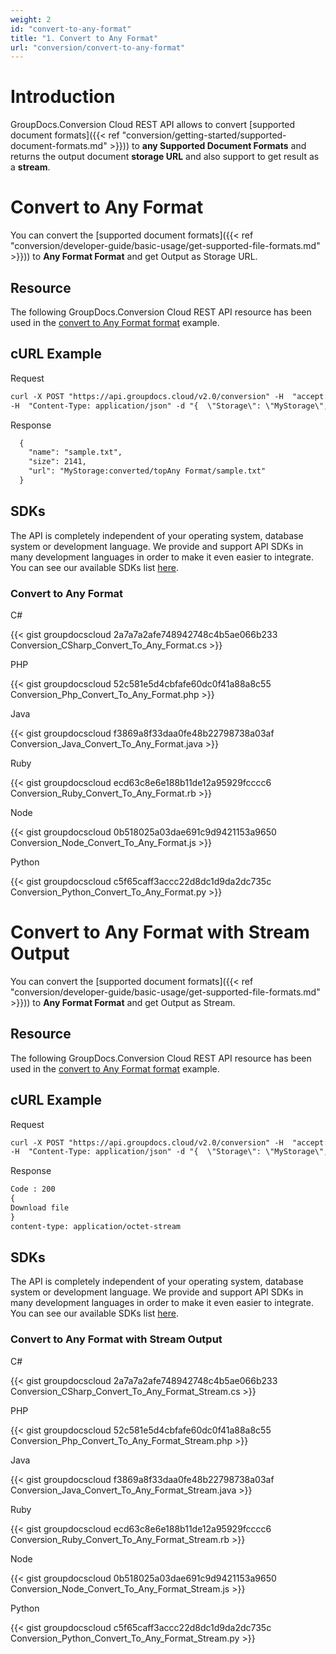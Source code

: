 ```yaml
---
weight: 2
id: "convert-to-any-format"
title: "1. Convert to Any Format"
url: "conversion/convert-to-any-format"
---
```


# Introduction #

GroupDocs.Conversion Cloud REST API allows to convert [supported document formats]({{< ref "conversion/getting-started/supported-document-formats.md" >}})) to **any Supported Document Formats** and returns the output document **storage URL** and also support to get result as a **stream**.

# Convert to Any Format #

You can convert the [supported document formats]({{< ref "conversion/developer-guide/basic-usage/get-supported-file-formats.md" >}})) to **Any Format Format** and get Output as Storage URL.

## Resource ##

The following GroupDocs.Conversion Cloud REST API resource has been used in the [convert to Any Format format](https://apireference.groupdocs.cloud/conversion/#/Conversion/ConvertDocument) example.

## cURL Example ##





 Request

```html 
curl -X POST "https://api.groupdocs.cloud/v2.0/conversion" -H  "accept: application/json" -H  "authorization: Bearer [Access Token]" 
-H  "Content-Type: application/json" -d "{  \"Storage\": \"MyStorage\",  \"FilePath\": \"conversions/sample.docx\",  \"Format\": \"txt\",  \"LoadOptions\": {\"DocxLoadOptions\": {\"Password\": \"\", \"HideWordTrackedChanges\": \"true\",  \"DefaultFont\": \"Arial\"}},\"ConvertOptions\": {\"TxtConvertOptions\": {\"FromPage\": \"1\", \"PagesCount\": \"2\",  }},  \"OutputPath\": \"converted/topAny Format\"}"


 ```




 Response

```html 
  {
    "name": "sample.txt",
    "size": 2141,
    "url": "MyStorage:converted/topAny Format/sample.txt"
  }

 ```






## SDKs ##

The API is completely independent of your operating system, database system or development language. We provide and support API SDKs in many development languages in order to make it even easier to integrate. You can see our available SDKs list [here](https://github.com/groupdocs-conversion-cloud).

### Convert to Any Format ###





 C#




{{< gist groupdocscloud 2a7a7a2afe748942748c4b5ae066b233 Conversion_CSharp_Convert_To_Any_Format.cs >}}







 PHP




{{< gist groupdocscloud 52c581e5d4cbfafe60dc0f41a88a8c55 Conversion_Php_Convert_To_Any_Format.php >}}







 Java




{{< gist groupdocscloud f3869a8f33daa0fe48b22798738a03af Conversion_Java_Convert_To_Any_Format.java >}}







 Ruby




{{< gist groupdocscloud ecd63c8e6e188b11de12a95929fcccc6 Conversion_Ruby_Convert_To_Any_Format.rb >}}







 Node




{{< gist groupdocscloud 0b518025a03dae691c9d9421153a9650 Conversion_Node_Convert_To_Any_Format.js >}}







 Python




{{< gist groupdocscloud c5f65caff3accc22d8dc1d9da2dc735c Conversion_Python_Convert_To_Any_Format.py >}}









# Convert to Any Format with Stream Output #

You can convert the [supported document formats]({{< ref "conversion/developer-guide/basic-usage/get-supported-file-formats.md" >}})) to **Any Format Format** and get Output as Stream.

## Resource ##

The following GroupDocs.Conversion Cloud REST API resource has been used in the [convert to Any Format format](https://apireference.groupdocs.cloud/conversion/#/Conversion/ConvertDocument) example.

## cURL Example ##





 Request

```html 
curl -X POST "https://api.groupdocs.cloud/v2.0/conversion" -H  "accept: application/json" -H  "authorization: Bearer [Access Token]" 
-H  "Content-Type: application/json" -d "{  \"Storage\": \"MyStorage\",  \"FilePath\": \"conversions/sample.docx\",  \"Format\": \"txt\",  \"LoadOptions\": {\"DocxLoadOptions\": {\"Password\": \"\", \"HideWordTrackedChanges\": \"true\",  \"DefaultFont\": \"Arial\"}},\"ConvertOptions\": {\"TxtConvertOptions\": {\"FromPage\": \"1\", \"PagesCount\": \"2\",  }},  \"OutputPath\": \""}"


 ```




 Response

```html 
Code : 200
{
Download file
}  
content-type: application/octet-stream


 ```






## SDKs ##

The API is completely independent of your operating system, database system or development language. We provide and support API SDKs in many development languages in order to make it even easier to integrate. You can see our available SDKs list [here](https://github.com/groupdocs-conversion-cloud).

### Convert to Any Format with Stream Output ###





 C#




{{< gist groupdocscloud 2a7a7a2afe748942748c4b5ae066b233 Conversion_CSharp_Convert_To_Any_Format_Stream.cs >}}







 PHP




{{< gist groupdocscloud 52c581e5d4cbfafe60dc0f41a88a8c55 Conversion_Php_Convert_To_Any_Format_Stream.php >}}







 Java




{{< gist groupdocscloud f3869a8f33daa0fe48b22798738a03af Conversion_Java_Convert_To_Any_Format_Stream.java >}}







 Ruby




{{< gist groupdocscloud ecd63c8e6e188b11de12a95929fcccc6 Conversion_Ruby_Convert_To_Any_Format_Stream.rb >}}







 Node




{{< gist groupdocscloud 0b518025a03dae691c9d9421153a9650 Conversion_Node_Convert_To_Any_Format_Stream.js >}}







 Python




{{< gist groupdocscloud c5f65caff3accc22d8dc1d9da2dc735c Conversion_Python_Convert_To_Any_Format_Stream.py >}}







